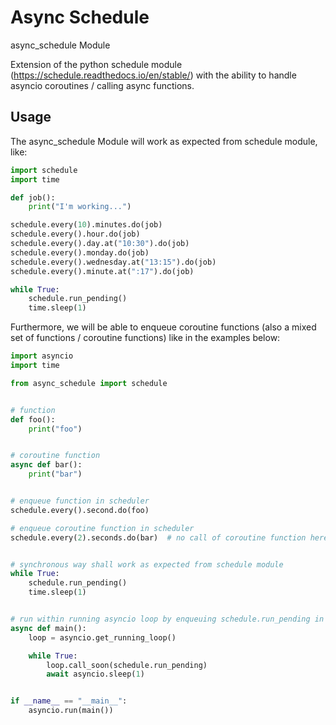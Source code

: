 # Async Schedule

async_schedule Module

Extension of the python schedule module (https://schedule.readthedocs.io/en/stable/) with the ability to handle asyncio coroutines / calling async functions.

Usage
-----
The async_schedule Module will work as expected from schedule module, like:

```python
import schedule
import time

def job():
    print("I'm working...")

schedule.every(10).minutes.do(job)
schedule.every().hour.do(job)
schedule.every().day.at("10:30").do(job)
schedule.every().monday.do(job)
schedule.every().wednesday.at("13:15").do(job)
schedule.every().minute.at(":17").do(job)

while True:
    schedule.run_pending()
    time.sleep(1)
```

Furthermore, we will be able to enqueue coroutine functions (also a mixed set of functions / coroutine functions) like in the examples below:

```python
import asyncio
import time

from async_schedule import schedule


# function
def foo():
    print("foo")


# coroutine function
async def bar():
    print("bar")


# enqueue function in scheduler
schedule.every().second.do(foo)

# enqueue coroutine function in scheduler
schedule.every(2).seconds.do(bar)  # no call of coroutine function here, just add the coroutine function


# synchronous way shall work as expected from schedule module
while True:
    schedule.run_pending()
    time.sleep(1)


# run within running asyncio loop by enqueuing schedule.run_pending in the running loop
async def main():
    loop = asyncio.get_running_loop()

    while True:
        loop.call_soon(schedule.run_pending)
        await asyncio.sleep(1)


if __name__ == "__main__":
    asyncio.run(main())
```
